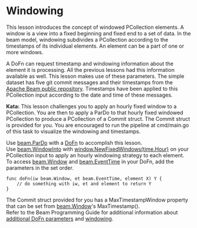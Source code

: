 <!--
  ~ Licensed to the Apache Software Foundation (ASF) under one
  ~ or more contributor license agreements.  See the NOTICE file
  ~ distributed with this work for additional information
  ~ regarding copyright ownership.  The ASF licenses this file
  ~ to you under the Apache License, Version 2.0 (the
  ~ "License"); you may not use this file except in compliance
  ~ with the License.  You may obtain a copy of the License at
  ~
  ~     http://www.apache.org/licenses/LICENSE-2.0
  ~
  ~ Unless required by applicable law or agreed to in writing, software
  ~ distributed under the License is distributed on an "AS IS" BASIS,
  ~ WITHOUT WARRANTIES OR CONDITIONS OF ANY KIND, either express or implied.
  ~ See the License for the specific language governing permissions and
  ~ limitations under the License.
  -->

# Windowing

This lesson introduces the concept of windowed PCollection elements.  A window is a view into a fixed beginning and 
fixed end to a set of data.  In the beam model, windowing subdivides a PCollection according to the
timestamps of its individual elements.  An element can be a part of one or more windows.

A DoFn can request timestamp and windowing information about the element it is processing.  All the previous lessons 
had this information available as well.  This lesson makes use of these parameters.  The simple dataset 
has five git commit messages and their timestamps from the 
[Apache Beam public repository](https://github.com/apache/beam).  Timestamps have been applied to this PCollection
input according to the date and time of these messages.

**Kata:** This lesson challenges you to apply an hourly fixed window to a PCollection.  You are then to 
apply a ParDo to that hourly fixed windowed PCollection to produce a PCollection of a Commit struct.  The
Commit struct is provided for you.  You are encouraged to run the pipeline at cmd/main.go of this task 
to visualize the windowing and timestamps.

<div class="hint">
    Use <a href="https://godoc.org/github.com/apache/beam/sdks/go/pkg/beam#ParDo">
    beam.ParDo</a>
    with a <a href="https://godoc.org/github.com/apache/beam/sdks/go/pkg/beam#hdr-DoFns">
    DoFn</a> to accomplish this lesson.
</div>

<div class="hint">
    Use <a href="https://godoc.org/github.com/apache/beam/sdks/go/pkg/beam#WindowInto">
    beam.WindowInto</a>
    with <a href="https://godoc.org/github.com/apache/beam/sdks/go/pkg/beam/core/graph/window#NewFixedWindows">
    window.NewFixedWindows(time.Hour)</a>
    on your PCollection input to apply an hourly windowing strategy to each element.
</div>

<div class="hint">
    To access <a href="https://godoc.org/github.com/apache/beam/sdks/go/pkg/beam#Window">
    beam.Window</a>
    and <a href="https://godoc.org/github.com/apache/beam/sdks/go/pkg/beam#EventTime">
    beam.EventTime</a> in your DoFn, add the parameters in the set order.

```
func doFn(iw beam.Window, et beam.EventTime, element X) Y {
    // do something with iw, et and element to return Y
}
```
</div>

<div class="hint">
    The Commit struct provided for you has a MaxTimestampWindow property that can be set from
    <a href="https://godoc.org/github.com/apache/beam/sdks/go/pkg/beam#Window">
    beam.Window</a>'s MaxTimestamp().
</div>

<div class="hint">
    Refer to the Beam Programming Guide for additional information about 
    <a href="https://beam.apache.org/documentation/programming-guide/#other-dofn-parameters">
    additional DoFn parameters</a> and
    <a href="https://beam.apache.org/documentation/programming-guide/#windowing">
    windowing</a>.
</div>


